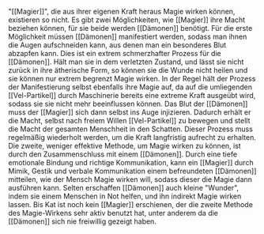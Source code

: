 "[[Magier]]", die aus ihrer eigenen Kraft heraus Magie wirken können, existieren so nicht. Es gibt zwei Möglichkeiten, wie [[Magier]] ihre Macht beziehen können, für sie beide werden [[Dämonen]] benötigt. Für die erste Möglichkeit müssen [[Dämonen]] manifestiert werden, sodass man ihnen die Augen aufschneiden kann, aus denen man ein besonderes Blut abzapfen kann. Dies ist ein extrem schmerzhafter Prozess für die [[Dämonen]]. Hält man sie in dem verletzten Zustand, und lässt sie nicht zurück in ihre ätherische Form, so können sie die Wunde nicht heilen und sie können nur extrem begrenzt Magie wirken. In der Regel hält der Prozess der Manifestierung selbst ebenfalls ihre Magie auf, da auf die umliegenden [[Vel-Partikel]] durch Maschinerie bereits eine extreme Kraft ausgeübt wird, sodass sie sie nicht mehr beeinflussen können.
Das Blut der [[Dämonen]] muss der [[Magier]] sich dann selbst ins Auge injizieren. Dadurch erhält er die Macht, selbst nach freiem Willen [[Vel-Partikel]] zu bewegen und stellt die Macht der gesamten Menschheit in den Schatten. Dieser Prozess muss regelmäßig wiederholt werden, um die Kraft langfristig aufrecht zu erhalten.
Die zweite, weniger effektive Methode, um Magie wirken zu können, ist durch den Zusammenschluss mit einem [[Dämonen]]. Durch eine tiefe emotionale Bindung und richtige Kommunikation, kann ein [[Magier]] durch Mimik, Gestik und verbale Kommunikation einem befreundeten [[Dämonen]] mitteilen, wie der Mensch Magie wirken will, sodass dieser die Magie dann ausführen kann. Selten erschaffen [[Dämonen]] auch kleine "Wunder", indem sie einem Menschen in Not helfen, und ihn indirekt Magie wirken lassen. Bis Kat ist noch kein [[Magier]] erschienen, der die zweite Methode des Magie-Wirkens sehr aktiv benutzt hat, unter anderem da die [[Dämonen]] sich nie freiwillig gezeigt haben.
